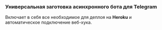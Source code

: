 ### Универсальная заготовка асинхронного бота для Telegram

Включает в себя все необходимое для деплоя 
на **Heroku** и автоматическое подключение веб-хука. 